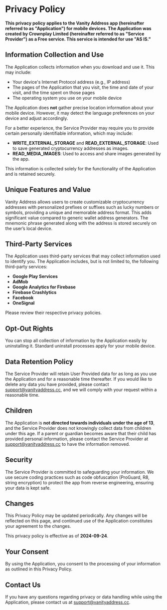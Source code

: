 # Privacy Policy

**This privacy policy applies to the Vanity Address app (hereinafter referred to as "Application") for mobile devices. The Application was created by Crownplay Limited (hereinafter referred to as "Service Provider") as a Free service. This service is intended for use "AS IS."**

## Information Collection and Use

The Application collects information when you download and use it. This may include:

- Your device's Internet Protocol address (e.g., IP address)
- The pages of the Application that you visit, the time and date of your visit, and the time spent on those pages
- The operating system you use on your mobile device

The Application does **not** gather precise location information about your mobile device. However, it may detect the language preferences on your device and adjust accordingly.

For a better experience, the Service Provider may require you to provide certain personally identifiable information, which may include:

- **WRITE_EXTERNAL_STORAGE** and **READ_EXTERNAL_STORAGE**: Used to save generated cryptocurrency addresses as images.
- **READ_MEDIA_IMAGES**: Used to access and share images generated by the app.

This information is collected solely for the functionality of the Application and is retained securely.

## Unique Features and Value

Vanity Address allows users to create customizable cryptocurrency addresses with personalized prefixes or suffixes such as lucky numbers or symbols, providing a unique and memorable address format. This adds significant value compared to generic wallet address generators. The mnemonic phrase generated along with the address is stored securely on the user’s local device.

## Third-Party Services

The Application uses third-party services that may collect information used to identify you. The Application includes, but is not limited to, the following third-party services:

- **Google Play Services**
- **AdMob**
- **Google Analytics for Firebase**
- **Firebase Crashlytics**
- **Facebook**
- **OneSignal**

Please review their respective privacy policies.

## Opt-Out Rights

You can stop all collection of information by the Application easily by uninstalling it. Standard uninstall processes apply for your mobile device.

## Data Retention Policy

The Service Provider will retain User Provided data for as long as you use the Application and for a reasonable time thereafter. If you would like to delete any data you have provided, please contact [support@vanityaddress.cc](mailto:support@vanityaddress.cc), and we will comply with your request within a reasonable time.

## Children

The Application is **not directed towards individuals under the age of 13**, and the Service Provider does not knowingly collect data from children under this age. If a parent or guardian becomes aware that their child has provided personal information, please contact the Service Provider at [support@vanityaddress.cc](mailto:support@vanityaddress.cc) to have the information removed.

## Security

The Service Provider is committed to safeguarding your information. We use secure coding practices such as code obfuscation (ProGuard, R8, string encryption) to protect the app from reverse engineering, ensuring your data is kept safe.

## Changes

This Privacy Policy may be updated periodically. Any changes will be reflected on this page, and continued use of the Application constitutes your agreement to the changes.

This privacy policy is effective as of **2024-09-24**.

## Your Consent

By using the Application, you consent to the processing of your information as outlined in this Privacy Policy.

## Contact Us

If you have any questions regarding privacy or data handling while using the Application, please contact us at [support@vanityaddress.cc](mailto:support@vanityaddress.cc).
